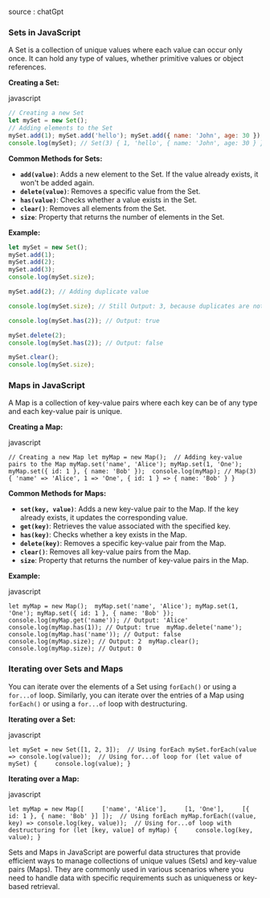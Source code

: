 
source : chatGpt

### Sets in JavaScript

A Set is a collection of unique values where each value can occur only once. It can hold any type of values, whether primitive values or object references.

**Creating a Set:**

javascript

```javascript
// Creating a new Set
let mySet = new Set(); 
// Adding elements to the Set
mySet.add(1); mySet.add('hello'); mySet.add({ name: 'John', age: 30 }); 
console.log(mySet); // Set(3) { 1, 'hello', { name: 'John', age: 30 } }`

```
**Common Methods for Sets:**

- **`add(value)`**: Adds a new element to the Set. If the value already exists, it won't be added again.
- **`delete(value)`**: Removes a specific value from the Set.
- **`has(value)`**: Checks whether a value exists in the Set.
- **`clear()`**: Removes all elements from the Set.
- **`size`**: Property that returns the number of elements in the Set.

**Example:**

```javascript
let mySet = new Set(); 
mySet.add(1);
mySet.add(2);
mySet.add(3);
console.log(mySet.size); 

mySet.add(2); // Adding duplicate value

console.log(mySet.size); // Still Output: 3, because duplicates are not allowed

console.log(mySet.has(2)); // Output: true

mySet.delete(2);
console.log(mySet.has(2)); // Output: false

mySet.clear();
console.log(mySet.size); 

```



### Maps in JavaScript

A Map is a collection of key-value pairs where each key can be of any type and each key-value pair is unique.

**Creating a Map:**

javascript

`// Creating a new Map let myMap = new Map();  // Adding key-value pairs to the Map myMap.set('name', 'Alice'); myMap.set(1, 'One'); myMap.set({ id: 1 }, { name: 'Bob' });  console.log(myMap); // Map(3) { 'name' => 'Alice', 1 => 'One', { id: 1 } => { name: 'Bob' } }`

**Common Methods for Maps:**

- **`set(key, value)`**: Adds a new key-value pair to the Map. If the key already exists, it updates the corresponding value.
- **`get(key)`**: Retrieves the value associated with the specified key.
- **`has(key)`**: Checks whether a key exists in the Map.
- **`delete(key)`**: Removes a specific key-value pair from the Map.
- **`clear()`**: Removes all key-value pairs from the Map.
- **`size`**: Property that returns the number of key-value pairs in the Map.

**Example:**

javascript

`let myMap = new Map();  myMap.set('name', 'Alice'); myMap.set(1, 'One'); myMap.set({ id: 1 }, { name: 'Bob' });  console.log(myMap.get('name')); // Output: 'Alice'  console.log(myMap.has(1)); // Output: true  myMap.delete('name'); console.log(myMap.has('name')); // Output: false  console.log(myMap.size); // Output: 2  myMap.clear(); console.log(myMap.size); // Output: 0`

### Iterating over Sets and Maps

You can iterate over the elements of a Set using `forEach()` or using a `for...of` loop. Similarly, you can iterate over the entries of a Map using `forEach()` or using a `for...of` loop with destructuring.

**Iterating over a Set:**

javascript

`let mySet = new Set([1, 2, 3]);  // Using forEach mySet.forEach(value => console.log(value));  // Using for...of loop for (let value of mySet) {     console.log(value); }`

**Iterating over a Map:**

javascript

`let myMap = new Map([     ['name', 'Alice'],     [1, 'One'],     [{ id: 1 }, { name: 'Bob' }] ]);  // Using forEach myMap.forEach((value, key) => console.log(key, value));  // Using for...of loop with destructuring for (let [key, value] of myMap) {     console.log(key, value); }`

Sets and Maps in JavaScript are powerful data structures that provide efficient ways to manage collections of unique values (Sets) and key-value pairs (Maps). They are commonly used in various scenarios where you need to handle data with specific requirements such as uniqueness or key-based retrieval.